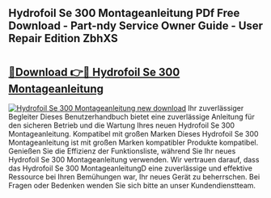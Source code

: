 ## Hydrofoil Se 300 Montageanleitung PDf Free Download - Part-ndy Service Owner Guide - User Repair Edition ZbhXS

# <h2><a href="http://df6wnsc.blite.top/?on=Hydrofoil+Se+300+Montageanleitung">🔗Download 👉🔴 Hydrofoil Se 300 Montageanleitung</a></h2>

[![Hydrofoil Se 300 Montageanleitung new download](https://i.imgur.com/lujVjoI.png)](http://df6wnsc.blite.top/?on=Hydrofoil+Se+300+Montageanleitung)
Ihr zuverlässiger Begleiter Dieses Benutzerhandbuch bietet eine zuverlässige Anleitung für den sicheren Betrieb und die Wartung Ihres neuen Hydrofoil Se 300 Montageanleitung. Kompatibel mit großen Marken Dieses Hydrofoil Se 300 Montageanleitung ist mit großen Marken kompatibler Produkte kompatibel. Genießen Sie die Effizienz der Funktionsliste, während Sie Ihr neues Hydrofoil Se 300 Montageanleitung verwenden. Wir vertrauen darauf, dass das Hydrofoil Se 300 MontageanleitungD eine zuverlässige und effektive Ressource bei Ihren Bemühungen war, Ihr neues Gerät zu beherrschen. Bei Fragen oder Bedenken wenden Sie sich bitte an unser Kundendienstteam.
